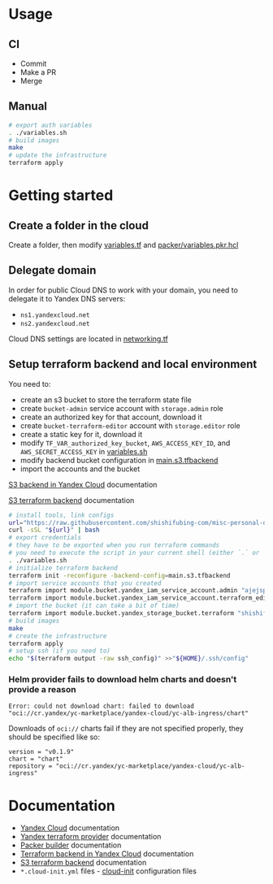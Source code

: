 # Usage

## CI

- Commit
- Make a PR
- Merge

## Manual

```bash
# export auth variables
. ./variables.sh
# build images
make
# update the infrastructure
terraform apply
```

# Getting started

## Create a folder in the cloud

Create a folder, then modify [variables.tf][variables.tf] and
[packer/variables.pkr.hcl][packer-variables]

## Delegate domain

In order for public Cloud DNS to work with your domain, you need to delegate it to Yandex DNS servers:

- `ns1.yandexcloud.net`
- `ns2.yandexcloud.net`

Cloud DNS settings are located in [networking.tf][networking]

## Setup terraform backend and local environment

You need to:

- create an s3 bucket to store the terraform state file
- create `bucket-admin` service account with `storage.admin`
  role
- create an authorized key for that account, download it
- create `bucket-terraform-editor` account with `storage.editor` role
- create a static key for it, download it
- modify `TF_VAR_authorized_key_bucket`, `AWS_ACCESS_KEY_ID`, and
  `AWS_SECRET_ACCESS_KEY` in [variables.sh][variables.sh]
- modify backend bucket configuration in [main.s3.tfbackend][backend]
- import the accounts and the bucket

[S3 backend in Yandex Cloud][yandex-terraform-s3-backend] documentation

[S3 terraform backend][terraform-s3-backend] documentation

```bash
# install tools, link configs
url="https://raw.githubusercontent.com/shishifubing-com/misc-personal-dotfiles/main/scripts/setup.sh"
curl -sSL "${url}" | bash
# export credentials
# they have to be exported when you run terraform commands
# you need to execute the script in your current shell (either `.` or `source`)
. ./variables.sh
# initialize terraform backend
terraform init -reconfigure -backend-config=main.s3.tfbackend
# import service accounts that you created
terraform import module.bucket.yandex_iam_service_account.admin "ajejspdr1h4brif17qo1"
terraform import module.bucket.yandex_iam_service_account.terraform_editor "ajejsd0ei25cgf44irbi"
# import the bucket (it can take a bit of time)
terraform import module.bucket.yandex_storage_bucket.terraform "shishifubing-com-terraform"
# build images
make
# create the infrastructure
terraform apply
# setup ssh (if you need to)
echo "$(terraform output -raw ssh_config)" >>"${HOME}/.ssh/config"
```

### Helm provider fails to download helm charts and doesn't provide a reason

```
Error: could not download chart: failed to download
"oci://cr.yandex/yc-marketplace/yandex-cloud/yc-alb-ingress/chart"
```

Downloads of `oci://` charts fail if they are not specified properly,
they should be specified like so:

```hcl
version = "v0.1.9"
chart = "chart"
repository = "oci://cr.yandex/yc-marketplace/yandex-cloud/yc-alb-ingress"
```

# Documentation

- [Yandex Cloud][yandex-cloud] documentation
- [Yandex terraform provider][yandex-terraform] documentation
- [Packer builder][yandex-packer] documentation
- [Terraform backend in Yandex Cloud][yandex-terraform-s3-backend]
  documentation
- [S3 terraform backend][terraform-s3-backend] documentation
- `*.cloud-init.yml` files - [cloud-init][cloud-init] configuration files

<!-- internal links -->

[networking]: ./modules/main/networking.tf
[setup.sh]: ./packer/setup.sh
[backend]: ./main.s3.tfbackend
[variables.sh]: ./variables.sh
[variables.tf]: ./variables.tf
[packer-variables]: ./packer/variables.pkr.hcl

<!-- external links -->

[github-pages]: https://docs.github.com/en/pages/configuring-a-custom-domain-for-your-github-pages-site/managing-a-custom-domain-for-your-github-pages-site
[cloud-init]: https://cloudinit.readthedocs.io/en/latest/topics/examples.html
[yandex-terraform]: https://registry.tfpla.net/providers/yandex-cloud/yandex/latest/docs
[yandex-packer]: https://developer.hashicorp.com/packer/plugins/builders/yandex
[yandex-cloud]: https://cloud.yandex.ru/docs/tutorials/infrastructure-management/terraform-quickstart
[yandex-terraform-s3-backend]: https://cloud.yandex.com/en-ru/docs/tutorials/infrastructure-management/terraform-state-storage#set-up-backend
[terraform-s3-backend]: https://developer.hashicorp.com/terraform/language/settings/backends/s3
[terraform]: https://www.terraform.io/
[helm]: https://helm.sh/
[yc]: https://cloud.yandex.com/en/docs/cli/quickstart
[kubectl]: https://kubernetes.io/docs/reference/kubectl/
[packer]: https://developer.hashicorp.com/packer/docs/intro
[gitversion]: https://gitversion.net
